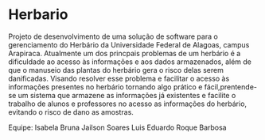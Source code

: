 # Herbario
Projeto de desenvolvimento de uma solução de software para o gerenciamento do Herbário da Universidade Federal de Alagoas, campus Arapiraca. 
Atualmente um dos princpais problemas de um herbário é a dificuldade ao acesso às informações e aos dados armazenados, além de que o manuseio das plantas do herbário gera o risco delas serem danificadas. Visando resolver esse problema e facilitar o acesso às informações presentes no herbário tornando algo prático e fácil,prentende-se um sistema que armazene as informações já existentes e facilite o trabalho de alunos e professores no acesso as informações do herbário, evitando o risco de dano as amostras.

Equipe:
Isabela Bruna
Jailson Soares
Luis Eduardo
Roque Barbosa
